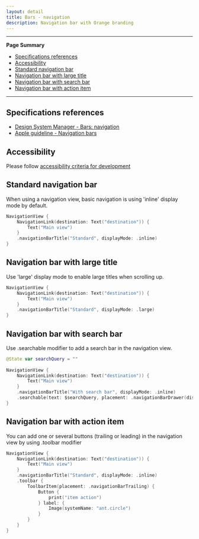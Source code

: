 ```yaml
---
layout: detail
title: Bars - navigation
description: Navigation bar with Orange branding
---
```


---

**Page Summary**

* [Specifications references](#specifications-references)
* [Accessibility](#accessibility)
* [Standard navigation bar](#standard-navigation-bar)
* [Navigation bar with large title](#navigation-bar-with-large-title)
* [Navigation bar with search bar](#navigation-bar-with-search-bar)
* [Navigation bar with action item](#navigation-bar-with-action-item)

---

## Specifications references

- [Design System Manager - Bars: navigation](https://system.design.orange.com/0c1af118d/p/34094d-bars-navigation/b/419eb1)
- [Apple guideline - Navigation bars](https://developer.apple.com/design/human-interface-guidelines/components/navigation-and-search/navigation-bars/)

## Accessibility

Please follow [accessibility criteria for development](https://a11y-guidelines.orange.com/en/mobile/ios/)

## Standard navigation bar

When using a navigation view, basic navigation is using 'inline' display mode by default. 

```swift
NavigationView {
    NavigationLink(destination: Text("destination")) {
        Text("Main view")
    }
    .navigationBarTitle("Standard", displayMode: .inline)
}

```

## Navigation bar with large title

Use 'large' display mode to enable large titles when scrolling up.

```swift
NavigationView {
    NavigationLink(destination: Text("destination")) {
        Text("Main view")
    }
    .navigationBarTitle("Standard", displayMode: .large)
}

```

## Navigation bar with search bar

Use .searchable modifier to add a search bar in the navigation view.

```swift
@State var searchQuery = ""
    
NavigationView {
    NavigationLink(destination: Text("destination")) {
        Text("Main view")
    }
    .navigationBarTitle("With search bar", displayMode: .inline)
    .searchable(text: $searchQuery, placement: .navigationBarDrawer(displayMode: .always))
}

```

## Navigation bar with action item

You can add one or several buttons (trailing or leading) in the navigation view by using .toolbar modifier

```swift
NavigationView {
    NavigationLink(destination: Text("destination")) {
        Text("Main view")
    }
    .navigationBarTitle("Standard", displayMode: .inline)
    .toolbar {
        ToolbarItem(placement: .navigationBarTrailing) {
            Button {
                print("item action")
            } label: {
                Image(systemName: "ant.circle")
            }
        }
    }
}

```
